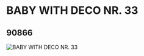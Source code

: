 # BABY WITH DECO NR. 33
## 90866
![BABY WITH DECO NR. 33](https://lc-www-live-s.legocdn.com/media/bricks/5/2/4585582.jpg)